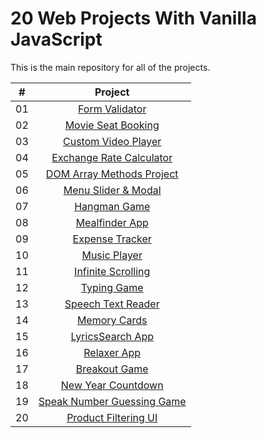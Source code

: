 # 20 Web Projects With Vanilla JavaScript

This is the main repository for all of the projects.

|  #  |                                                     Project                                                     |
| :-: | :-------------------------------------------------------------------------------------------------------------: |
| 01  |         [Form Validator](https://github.com/bradtraversy/vanillawebprojects/tree/master/form-validator)         |
| 02  |     [Movie Seat Booking](https://github.com/bradtraversy/vanillawebprojects/tree/master/movie-seat-booking)     |
| 03  |    [Custom Video Player](https://github.com/bradtraversy/vanillawebprojects/tree/master/custom-video-player)    |
| 04  |    [Exchange Rate Calculator](https://github.com/bradtraversy/vanillawebprojects/tree/master/exchange-rate)     |
| 05  |  [DOM Array Methods Project](https://github.com/bradtraversy/vanillawebprojects/tree/master/dom-array-methods)  |
| 06  |     [Menu Slider & Modal](https://github.com/bradtraversy/vanillawebprojects/tree/master/modal-menu-slider)     |
| 07  |             [Hangman Game](https://github.com/bradtraversy/vanillawebprojects/tree/master/hangman)              |
| 08  |          [Mealfinder App](https://github.com/bradtraversy/vanillawebprojects/tree/master/meal-finder)           |
| 09  |        [Expense Tracker](https://github.com/bradtraversy/vanillawebprojects/tree/master/expense-tracker)        |
| 10  |           [Music Player](https://github.com/bradtraversy/vanillawebprojects/tree/master/music-player)           |
| 11  |    [Infinite Scrolling](https://github.com/bradtraversy/vanillawebprojects/tree/master/infinite_scroll_blog)    |
| 12  |            [Typing Game](https://github.com/bradtraversy/vanillawebprojects/tree/master/typing-game)            |
| 13  |     [Speech Text Reader](https://github.com/bradtraversy/vanillawebprojects/tree/master/speech-text-reader)     |
| 14  |           [Memory Cards](https://github.com/bradtraversy/vanillawebprojects/tree/master/memory-cards)           |
| 15  |        [LyricsSearch App](https://github.com/bradtraversy/vanillawebprojects/tree/master/lyrics-search)         |
| 16  |            [Relaxer App](https://github.com/bradtraversy/vanillawebprojects/tree/master/relaxer-app)            |
| 17  |          [Breakout Game](https://github.com/bradtraversy/vanillawebprojects/tree/master/breakout-game)          |
| 18  |     [New Year Countdown](https://github.com/bradtraversy/vanillawebprojects/tree/master/new-year-countdown)     |
| 19  | [Speak Number Guessing Game](https://github.com/bradtraversy/vanillawebprojects/tree/master/speak-number-guess) |
| 20  |    [Product Filtering UI](https://github.com/bradtraversy/vanillawebprojects/tree/master/product-filtering)     |
